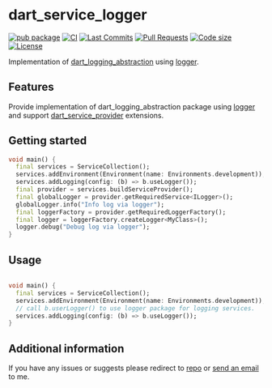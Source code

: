 <!-- 
This README describes the package. If you publish this package to pub.dev,
this README's contents appear on the landing page for your package.

For information about how to write a good package README, see the guide for
[writing package pages](https://dart.dev/tools/pub/writing-package-pages). 

For general information about developing packages, see the Dart guide for
[creating packages](https://dart.dev/guides/libraries/create-packages)
and the Flutter guide for
[developing packages and plugins](https://flutter.dev/to/develop-packages). 
-->

# dart_service_logger

[![pub package](https://img.shields.io/pub/v/dart_service_logger?logo=dart&logoColor=00b9fc)](https://pub.dev/packages/dart_service_logger)
[![CI](https://img.shields.io/github/actions/workflow/status/codelovercc/dart_service_logger/dart.yml?branch=main&logo=github-actions&logoColor=white)](https://github.com/codelovercc/dart_service_logger/actions)
[![Last Commits](https://img.shields.io/github/last-commit/codelovercc/dart_service_logger?logo=git&logoColor=white)](https://github.com/codelovercc/dart_service_logger/commits/main)
[![Pull Requests](https://img.shields.io/github/issues-pr/codelovercc/dart_service_logger?logo=github&logoColor=white)](https://github.com/codelovercc/dart_service_logger/pulls)
[![Code size](https://img.shields.io/github/languages/code-size/codelovercc/dart_service_logger?logo=github&logoColor=white)](https://github.com/codelovercc/dart_service_logger)
[![License](https://img.shields.io/github/license/codelovercc/dart_service_logger?logo=open-source-initiative&logoColor=green)](https://github.com/codelovercc/dart_service_logger/blob/main/LICENSE)

Implementation of [dart_logging_abstraction](https://pub.dev/packages/dart_logging_abstraction)
using [logger](https://pub.dev/packages/logger).

## Features

Provide implementation of dart_logging_abstraction package
using [logger](https://pub.dev/packages/logger) and
support [dart_service_provider](https://pub.dev/packages/dart_service_provider) extensions.

## Getting started

```dart
void main() {
  final services = ServiceCollection();
  services.addEnvironment(Environment(name: Environments.development));
  services.addLogging(config: (b) => b.useLogger());
  final provider = services.buildServiceProvider();
  final globalLogger = provider.getRequiredService<ILogger>();
  globalLogger.info("Info log via logger");
  final loggerFactory = provider.getRequiredLoggerFactory();
  final logger = loggerFactory.createLogger<MyClass>();
  logger.debug("Debug log via logger");
}
```

## Usage

```dart

void main() {
  final services = ServiceCollection();
  services.addEnvironment(Environment(name: Environments.development));
  // call b.userLogger() to use logger package for logging services.
  services.addLogging(config: (b) => b.useLogger());
}

```

## Additional information

If you have any issues or suggests please redirect
to [repo](https://github.com/codelovercc/dart_service_logger)
or [send an email](mailto:codelovercc@gmail.com) to me.
